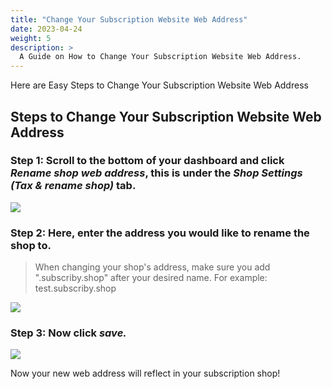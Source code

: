 ```yaml
---
title: "Change Your Subscription Website Web Address"
date: 2023-04-24
weight: 5
description: >
  A Guide on How to Change Your Subscription Website Web Address.
---
```


Here are Easy Steps to Change Your Subscription Website Web Address

## Steps to Change Your Subscription Website Web Address

### Step 1: Scroll to the bottom of your dashboard and click *Rename shop web address*, this is under the *Shop Settings (Tax & rename shop)* tab.

![](https://subscribie.co.uk/blog/content/images/size/w1000/2023/04/image-3.png)

### Step 2: Here, enter the address you would like to rename the shop to.

>When changing your shop's address, make sure you add ".subscriby.shop" after your desired name. For example: test.subscriby.shop

![](https://subscribie.co.uk/blog/content/images/size/w1000/2023/04/image-5.png)

### Step 3: Now click *save.*

![](https://subscribie.co.uk/blog/content/images/size/w1000/2023/04/image-4.png)

Now your new web address will reflect in your subscription shop! 
